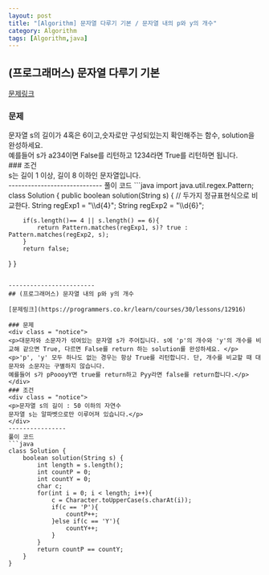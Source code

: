 ```yaml
---
layout: post
title: "[Algorithm] 문자열 다루기 기본 / 문자열 내의 p와 y의 개수"
category: Algorithm
tags: [Algorithm,java]
---
```

## (프로그래머스) 문자열 다루기 기본   

[문제링크](https://programmers.co.kr/learn/courses/30/lessons/12918)

### 문제
<div class = "notice">
  문자열 s의 길이가 4혹은 6이고,숫자로만 구성되있는지 확인해주는 함수, solution을 완성하세요.<br>
  예를들어 s가 a234이면 False를 리턴하고 1234라면 True를 리턴하면 됩니다. <br>
</div>
### 조건
<div class = "notice">
s는 길이 1 이상, 길이 8 이하인 문자열입니다.
</div>
-----------------------------
풀이 코드
```java
import java.util.regex.Pattern;
class Solution {
  public boolean solution(String s) {
       // 두가지 정규표현식으로 비교한다.
        String regExp1 = "\\d{4}";
        String regExp2 = "\\d{6}";

        if(s.length()== 4 || s.length() == 6){
            return Pattern.matches(regExp1, s)? true : Pattern.matches(regExp2, s);
        }
        return false;
  }
}

```

------------------------
## (프로그래머스) 문자열 내의 p와 y의 개수  

[문제링크](https://programmers.co.kr/learn/courses/30/lessons/12916)

### 문제
<div class = "notice">
<p>대문자와 소문자가 섞여있는 문자열 s가 주어집니다. s에 'p'의 개수와 'y'의 개수를 비교해 같으면 True, 다르면 False를 return 하는 solution를 완성하세요. </p>
<p>'p', 'y' 모두 하나도 없는 경우는 항상 True를 리턴합니다. 단, 개수를 비교할 때 대문자와 소문자는 구별하지 않습니다.  
예를들어 s가 pPoooyY면 true를 return하고 Pyy라면 false를 return합니다.</p>
</div>
### 조건
<div class = "notice">
<p>문자열 s의 길이 : 50 이하의 자연수  
문자열 s는 알파벳으로만 이루어져 있습니다.</p>
</div>
----------------
풀이 코드
```java
class Solution {
    boolean solution(String s) {
        int length = s.length();
        int countP = 0;
        int countY = 0;
        char c;
        for(int i = 0; i < length; i++){
            c = Character.toUpperCase(s.charAt(i));
            if(c == 'P'){
                countP++;
            }else if(c == 'Y'){
                countY++;
            }
        }
        return countP == countY;
    }
}

```
